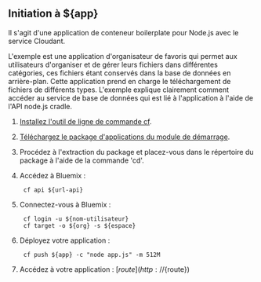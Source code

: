 Initiation à ${app}
-------------------------------------
Il s'agit d'une application de conteneur boilerplate pour Node.js avec le service Cloudant.

L'exemple est une application d'organisateur de favoris qui permet aux utilisateurs d'organiser et de gérer leurs fichiers dans
différentes catégories, ces
fichiers étant conservés dans la base de données en arrière-plan. Cette application prend en charge le téléchargement de fichiers de différents types. L'exemple
explique clairement comment accéder au service de base de données qui est lié à l'application à l'aide de l'API node.js cradle.


1. [Installez l'outil de ligne de commande cf](${doc-url}/#starters/buildingweb.html#install_cf).
2. [Téléchargez le package d'applications du module de démarrage](${ace-url}/rest/apps/${app-guid}/starter-download).
3. Procédez à l'extraction du package et placez-vous dans le répertoire du package à l'aide de la commande 'cd'. 
4. Accédez à Bluemix :

		cf api ${url-api}

5. Connectez-vous à Bluemix :

		cf login -u ${nom-utilisateur}
		cf target -o ${org} -s ${espace}
		
6. Déployez votre application :

		cf push ${app} -c "node app.js" -m 512M

7. Accédez à votre application : [${route}](http://${route})
